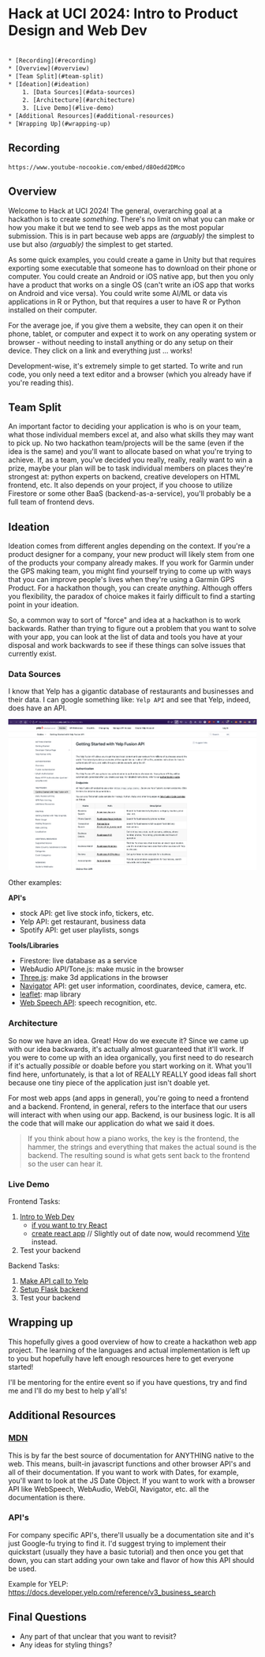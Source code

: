 # Hack at UCI 2024: Intro to Product Design and Web Dev

```table-of-contents

* [Recording](#recording)
* [Overview](#overview)
* [Team Split](#team-split)
* [Ideation](#ideation)
    1. [Data Sources](#data-sources)
    2. [Architecture](#architecture)
    3. [Live Demo](#live-demo)
* [Additional Resources](#additional-resources)
* [Wrapping Up](#wrapping-up)
```

## Recording

```video
https://www.youtube-nocookie.com/embed/d8Oedd2DMco
```

## Overview

Welcome to Hack at UCI 2024! The general, overarching goal at a hackathon is to create _something_. There's no limit on what you can make or how you make it but we tend to see web apps as the most popular submission. This is in part because web apps are _(arguably)_ the simplest to use but also _(arguably)_ the simplest to get started.

As some quick examples, you could create a game in Unity but that requires exporting some executable that someone has to download on their phone or computer. You could create an Android or iOS native app, but then you only have a product that works on a single OS (can't write an iOS app that works on Android and vice versa). You could write some AI/ML or data vis applications in R or Python, but that requires a user to have R or Python installed on their computer.

For the average joe, if you give them a website, they can open it on their phone, tablet, or computer and expect it to work on any operating system or browser - without needing to install anything or do any setup on their device. They click on a link and everything just ... works!

Development-wise, it's extremely simple to get started. To write and run code, you only need a text editor and a browser (which you already have if you're reading this).

## Team Split

An important factor to deciding your application is who is on your team, what those individual members excel at, and also what skills they may want to pick up. No two hackathon team/projects will be the same (even if the idea is the same) and you'll want to allocate based on what you're trying to achieve. If, as a team, you've decided you really, really, really want to win a prize, maybe your plan will be to task individual members on places they're strongest at: python experts on backend, creative developers on HTML frontend, etc. It also depends on your project, if you choose to utilize Firestore or some other BaaS (backend-as-a-service), you'll probably be a full team of frontend devs.

## Ideation

Ideation comes from different angles depending on the context. If you're a product designer for a company, your new product will likely stem from one of the products your company already makes. If you work for Garmin under the GPS making team, you might find yourself trying to come up with ways that you can improve people's lives when they're using a Garmin GPS Product. For a hackathon though, you can create _anything_. Although offers you flexibility, the paradox of choice makes it fairly difficult to find a starting point in your ideation.

So, a common way to sort of "force" and idea at a hackathon is to work backwards. Rather than trying to figure out a problem that you want to solve with your app, you can look at the list of data and tools you have at your disposal and work backwards to see if these things can solve issues that currently exist.

### Data Sources

I know that Yelp has a gigantic database of restaurants and businesses and their data. I can google something like: `Yelp API` and see that Yelp, indeed, does have an API.

![Yelp Fusion API homepage](./assets/yelp-api.png)

Other examples:

**API's**

-   stock API: get live stock info, tickers, etc.
-   Yelp API: get restaurant, business data
-   Spotify API: get user playlists, songs

**Tools/Libraries**

-   Firestore: live database as a service
-   WebAudio API/Tone.js: make music in the browser
-   [Three.js](https://threejs.org//WebGL): make 3d applications in the browser
-   [Navigator](https://developer.mozilla.org/en-US/docs/Web/API/Navigator) API: get user information, coordinates, device, camera, etc.
-   [leaflet](https://leafletjs.com/): map library
-   [Web Speech API](https://developer.mozilla.org/en-US/docs/Web/API/Web_Speech_API/Using_the_Web_Speech_API): speech recognition, etc.

### Architecture

So now we have an idea. Great! How do we execute it? Since we came up with our idea backwards, it's actually almost guaranteed that it'll work. If you were to come up with an idea organically, you first need to do research if it's actually _possible_ or doable before you start working on it. What you'll find here, unfortunately, is that a lot of REALLY REALLY good ideas fall short because one tiny piece of the application just isn't doable yet.

For most web apps (and apps in general), you're going to need a frontend and a backend. Frontend, in general, refers to the interface that our users will interact with when using our app. Backend, is our business logic. It is all the code that will make our application do what we said it does.

> If you think about how a piano works, the key is the frontend, the hammer, the strings and everything that makes the actual sound is the backend. The resulting sound is what gets sent back to the frontend so the user can hear it.

### Live Demo

Frontend Tasks:

1. [Intro to Web Dev](https://learn.ryqn.dev/article/intro-to-web-dev)
    - [if you want to try React](https://learn.ryqn.dev/article/setting-up-react)
    - [create react app](https://learn.ryqn.dev/article/creating-your-first-react-project) // Slightly out of date now, would recommend [Vite](https://v3.vitejs.dev/guide/) instead.
2. Test your backend

Backend Tasks:

1. [Make API call to Yelp](https://learn.ryqn.dev/article/quick-api-call-lesson)
2. [Setup Flask backend](https://learn.ryqn.dev/article/hackathon-flask)
3. Test your backend

## Wrapping up

This hopefully gives a good overview of how to create a hackathon web app project. The learning of the languages and actual implementation is left up to you but hopefully have left enough resources here to get everyone started!

I'll be mentoring for the entire event so if you have questions, try and find me and I'll do my best to help y'all's!

## Additional Resources

### [MDN](https://developer.mozilla.org/en-US/)

This is by far the best source of documentation for ANYTHING native to the web. This means, built-in javascript functions and other browser API's and all of their documentation. If you want to work with Dates, for example, you'll want to look at the JS Date Object. If you want to work with a browser API like WebSpeech, WebAudio, WebGl, Navigator, etc. all the documentation is there.

### API's

For company specific API's, there'll usually be a documentation site and it's just Google-fu trying to find it. I'd suggest trying to implement their quickstart (usually they have a basic tutorial) and then once you get that down, you can start adding your own take and flavor of how this API should be used.

Example for YELP: https://docs.developer.yelp.com/reference/v3_business_search

## Final Questions

-   Any part of that unclear that you want to revisit?
-   Any ideas for styling things?
